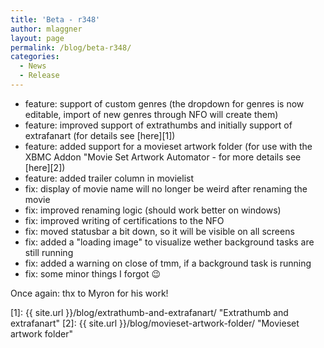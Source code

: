 ```yaml
---
title: 'Beta - r348'
author: mlaggner
layout: page
permalink: /blog/beta-r348/
categories:
  - News
  - Release
---
```

  * feature: support of custom genres (the dropdown for genres is now editable, import of new genres through NFO will create them)
  * feature: improved support of extrathumbs and initially support of extrafanart (for details see [here][1])
  * feature: added support for a movieset artwork folder (for use with the XBMC Addon "Movie Set Artwork Automator - for more details see [here][2])
  * feature: added trailer column in movielist <!--more-->
  * fix: display of movie name will no longer be weird after renaming the movie
  * fix: improved renaming logic (should work better on windows)
  * fix: improved writing of certifications to the NFO
  * fix: moved statusbar a bit down, so it will be visible on all screens
  * fix: added a "loading image" to visualize wether background tasks are still running
  * fix: added a warning on close of tmm, if a background task is running
  * fix: some minor things I forgot 😉

Once again: thx to Myron for his work!

 [1]: {{ site.url }}/blog/extrathumb-and-extrafanart/ "Extrathumb and extrafanart"
 [2]: {{ site.url }}/blog/movieset-artwork-folder/ "Movieset artwork folder"
